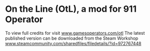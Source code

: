 # On the Line (OtL), a mod for 911 Operator
To view full credits for visit www.gamesoperators.com/otl
The latest published version can be downloaded from the Steam Workshop www.steamcommunity.com/sharedfiles/filedetails/?id=972767448

